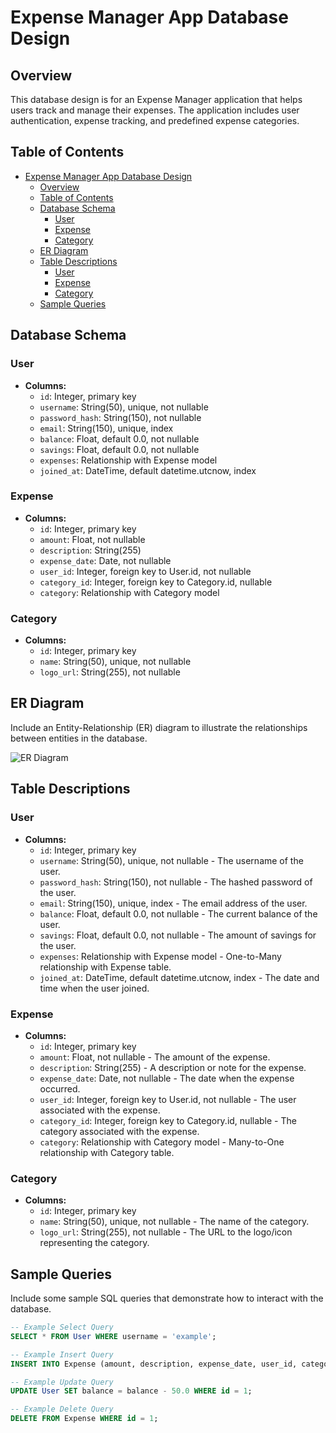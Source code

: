 # Expense Manager App Database Design

## Overview

This database design is for an Expense Manager application that helps users track and manage their expenses. The application includes user authentication, expense tracking, and predefined expense categories.

## Table of Contents

* [Expense Manager App Database Design](#expense-manager-app-database-design)
  * [Overview](#overview)
  * [Table of Contents](#table-of-contents)
  * [Database Schema](#database-schema)
    * [User](#user)
    * [Expense](#expense)
    * [Category](#category)
  * [ER Diagram](#er-diagram)
  * [Table Descriptions](#table-descriptions)
    * [User](#user-1)
    * [Expense](#expense-1)
    * [Category](#category-1)
  * [Sample Queries](#sample-queries)

## Database Schema

### User

- **Columns:**
  - `id`: Integer, primary key
  - `username`: String(50), unique, not nullable
  - `password_hash`: String(150), not nullable
  - `email`: String(150), unique, index
  - `balance`: Float, default 0.0, not nullable
  - `savings`: Float, default 0.0, not nullable
  - `expenses`: Relationship with Expense model
  - `joined_at`: DateTime, default datetime.utcnow, index

### Expense

- **Columns:**
  - `id`: Integer, primary key
  - `amount`: Float, not nullable
  - `description`: String(255)
  - `expense_date`: Date, not nullable
  - `user_id`: Integer, foreign key to User.id, not nullable
  - `category_id`: Integer, foreign key to Category.id, nullable
  - `category`: Relationship with Category model

### Category

- **Columns:**
  - `id`: Integer, primary key
  - `name`: String(50), unique, not nullable
  - `logo_url`: String(255), not nullable

## ER Diagram

Include an Entity-Relationship (ER) diagram to illustrate the relationships between entities in the database.

![ER Diagram](link-to-er-diagram-image.png)

## Table Descriptions

### User

- **Columns:**
  - `id`: Integer, primary key
  - `username`: String(50), unique, not nullable - The username of the user.
  - `password_hash`: String(150), not nullable - The hashed password of the user.
  - `email`: String(150), unique, index - The email address of the user.
  - `balance`: Float, default 0.0, not nullable - The current balance of the user.
  - `savings`: Float, default 0.0, not nullable - The amount of savings for the user.
  - `expenses`: Relationship with Expense model - One-to-Many relationship with Expense table.
  - `joined_at`: DateTime, default datetime.utcnow, index - The date and time when the user joined.

### Expense

- **Columns:**
  - `id`: Integer, primary key
  - `amount`: Float, not nullable - The amount of the expense.
  - `description`: String(255) - A description or note for the expense.
  - `expense_date`: Date, not nullable - The date when the expense occurred.
  - `user_id`: Integer, foreign key to User.id, not nullable - The user associated with the expense.
  - `category_id`: Integer, foreign key to Category.id, nullable - The category associated with the expense.
  - `category`: Relationship with Category model - Many-to-One relationship with Category table.

### Category

- **Columns:**
  - `id`: Integer, primary key
  - `name`: String(50), unique, not nullable - The name of the category.
  - `logo_url`: String(255), not nullable - The URL to the logo/icon representing the category.

## Sample Queries

Include some sample SQL queries that demonstrate how to interact with the database.

```sql
-- Example Select Query
SELECT * FROM User WHERE username = 'example';

-- Example Insert Query
INSERT INTO Expense (amount, description, expense_date, user_id, category_id) VALUES (100.0, 'Groceries', '2023-01-01', 1, 1);

-- Example Update Query
UPDATE User SET balance = balance - 50.0 WHERE id = 1;

-- Example Delete Query
DELETE FROM Expense WHERE id = 1;
```
